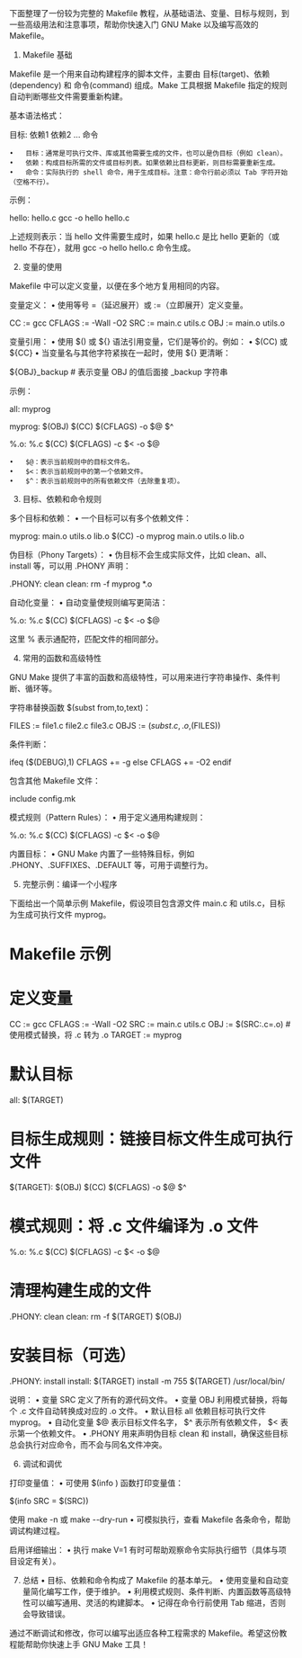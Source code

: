 下面整理了一份较为完整的 Makefile 教程，从基础语法、变量、目标与规则，到一些高级用法和注意事项，帮助你快速入门 GNU Make 以及编写高效的 Makefile。

1. Makefile 基础

Makefile 是一个用来自动构建程序的脚本文件，主要由 目标(target)、依赖(dependency) 和 命令(command) 组成。Make 工具根据 Makefile 指定的规则自动判断哪些文件需要重新构建。

基本语法格式：

目标: 依赖1 依赖2 ...
	命令

	•	目标：通常是可执行文件、库或其他需要生成的文件，也可以是伪目标（例如 clean）。
	•	依赖：构成目标所需的文件或目标列表。如果依赖比目标更新，则目标需要重新生成。
	•	命令：实际执行的 shell 命令，用于生成目标。注意：命令行前必须以 Tab 字符开始（空格不行）。

示例：

hello: hello.c
	gcc -o hello hello.c

上述规则表示：当 hello 文件需要生成时，如果 hello.c 是比 hello 更新的（或 hello 不存在），就用 gcc -o hello hello.c 命令生成。

2. 变量的使用

Makefile 中可以定义变量，以便在多个地方复用相同的内容。

变量定义：
	•	使用等号 =（延迟展开）或 :=（立即展开）定义变量。

CC := gcc
CFLAGS := -Wall -O2
SRC := main.c utils.c
OBJ := main.o utils.o

变量引用：
	•	使用 $() 或 ${} 语法引用变量，它们是等价的。例如：
	•	$(CC) 或 ${CC}
	•	当变量名与其他字符紧挨在一起时，使用 ${} 更清晰：

${OBJ}_backup  # 表示变量 OBJ 的值后面接 _backup 字符串



示例：

all: myprog

myprog: $(OBJ)
	$(CC) $(CFLAGS) -o $@ $^

%.o: %.c
	$(CC) $(CFLAGS) -c $< -o $@

	•	$@：表示当前规则中的目标文件名。
	•	$<：表示当前规则中的第一个依赖文件。
	•	$^：表示当前规则中的所有依赖文件（去除重复项）。

3. 目标、依赖和命令规则

多个目标和依赖：
	•	一个目标可以有多个依赖文件：

myprog: main.o utils.o lib.o
	$(CC) -o myprog main.o utils.o lib.o



伪目标（Phony Targets）：
	•	伪目标不会生成实际文件，比如 clean、all、install 等，可以用 .PHONY 声明：

.PHONY: clean
clean:
	rm -f myprog *.o



自动化变量：
	•	自动变量使规则编写更简洁：

%.o: %.c
	$(CC) $(CFLAGS) -c $< -o $@

这里 % 表示通配符，匹配文件的相同部分。

4. 常用的函数和高级特性

GNU Make 提供了丰富的函数和高级特性，可以用来进行字符串操作、条件判断、循环等。

字符串替换函数 $(subst from,to,text)：

FILES := file1.c file2.c file3.c
OBJS := $(subst .c,.o,$(FILES))

条件判断：

ifeq ($(DEBUG),1)
    CFLAGS += -g
else
    CFLAGS += -O2
endif

包含其他 Makefile 文件：

include config.mk

模式规则（Pattern Rules）：
	•	用于定义通用构建规则：

%.o: %.c
	$(CC) $(CFLAGS) -c $< -o $@



内置目标：
	•	GNU Make 内置了一些特殊目标，例如 .PHONY、.SUFFIXES、.DEFAULT 等，可用于调整行为。

5. 完整示例：编译一个小程序

下面给出一个简单示例 Makefile，假设项目包含源文件 main.c 和 utils.c，目标为生成可执行文件 myprog。

# Makefile 示例

# 定义变量
CC := gcc
CFLAGS := -Wall -O2
SRC := main.c utils.c
OBJ := $(SRC:.c=.o)    # 使用模式替换，将 .c 转为 .o
TARGET := myprog

# 默认目标
all: $(TARGET)

# 目标生成规则：链接目标文件生成可执行文件
$(TARGET): $(OBJ)
	$(CC) $(CFLAGS) -o $@ $^

# 模式规则：将 .c 文件编译为 .o 文件
%.o: %.c
	$(CC) $(CFLAGS) -c $< -o $@

# 清理构建生成的文件
.PHONY: clean
clean:
	rm -f $(TARGET) $(OBJ)

# 安装目标（可选）
.PHONY: install
install: $(TARGET)
	install -m 755 $(TARGET) /usr/local/bin/

说明：
	•	变量 SRC 定义了所有的源代码文件。
	•	变量 OBJ 利用模式替换，将每个 .c 文件自动转换成对应的 .o 文件。
	•	默认目标 all 依赖目标可执行文件 myprog。
	•	自动化变量 $@ 表示目标文件名字， $^ 表示所有依赖文件， $< 表示第一个依赖文件。
	•	.PHONY 用来声明伪目标 clean 和 install，确保这些目标总会执行对应命令，而不会与同名文件冲突。

6. 调试和调优

打印变量值：
	•	可使用 $(info ) 函数打印变量值：

$(info SRC = $(SRC))



使用 make -n 或 make --dry-run
	•	可模拟执行，查看 Makefile 各条命令，帮助调试构建过程。

启用详细输出：
	•	执行 make V=1 有时可帮助观察命令实际执行细节（具体与项目设定有关）。

7. 总结
	•	目标、依赖和命令构成了 Makefile 的基本单元。
	•	使用变量和自动变量简化编写工作，便于维护。
	•	利用模式规则、条件判断、内置函数等高级特性可以编写通用、灵活的构建脚本。
	•	记得在命令行前使用 Tab 缩进，否则会导致错误。

通过不断调试和修改，你可以编写出适应各种工程需求的 Makefile。希望这份教程能帮助你快速上手 GNU Make 工具！